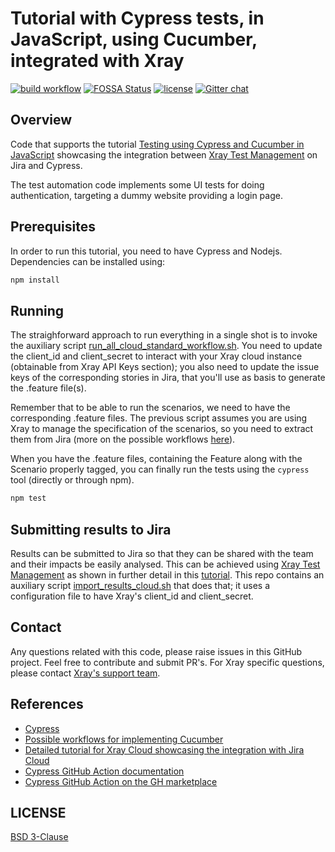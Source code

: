 # Tutorial with Cypress tests, in JavaScript, using Cucumber, integrated with Xray

[![build workflow](https://github.com/Xray-App/tutorial-js-cypress-cucumber/actions/workflows/main.yml/badge.svg)](https://github.com/Xray-App/tutorial-python-behave/actions/workflows/main.yml)
[![FOSSA Status](https://app.fossa.com/api/projects/git%2Bgithub.com%2FXray-App%2Ftutorial-js-cypress-cucumber.svg?type=shield)](https://app.fossa.com/projects/git%2Bgithub.com%2FXray-App%2Ftutorial-js-cypress-cucumber?ref=badge_shield)
[![license](https://img.shields.io/badge/License-BSD%203--Clause-green.svg)](https://opensource.org/licenses/BSD-3-Clause)
[![Gitter chat](https://badges.gitter.im/gitterHQ/gitter.png)](https://gitter.im/Xray-App/community)

## Overview

Code that supports the tutorial [Testing using Cypress and Cucumber in JavaScript](https://docs.getxray.app/display/XRAYCLOUD/Testing+using+Cypress+and+Cucumber+in+JavaScript) showcasing the integration between [Xray Test Management](https://www.getxray.app/) on Jira and Cypress.

The test automation code implements some UI tests for doing authentication, targeting a dummy website providing a login page.

## Prerequisites

In order to run this tutorial, you need to have  Cypress and Nodejs.
Dependencies can be installed using:

```bash
npm install
```

## Running

The straighforward approach to run everything in a single shot is to invoke the auxiliary script [run_all_cloud_standard_workflow.sh](run_all_cloud_standard_workflow.sh).
You need to update the client_id and client_secret to interact with your Xray cloud instance (obtainable from Xray API Keys section); you also need to update the issue keys of the corresponding stories in Jira, that you'll use as basis to generate the .feature file(s).

Remember that to be able to run the scenarios, we need to have the corresponding .feature files. The previous script assumes you are using Xray to manage the specification of the scenarios, so you need to extract them from Jira (more on the possible workflows [here](https://docs.getxray.app/pages/viewpage.action?pageId=31622264)).

When you have the .feature files, containing the Feature along with the Scenario properly tagged, you can finally run the tests using the `cypress` tool (directly or through npm).

```bash
npm test
```


## Submitting results to Jira

Results can be submitted to Jira so that they can be shared with the team and their impacts be easily analysed.
This can be achieved using [Xray Test Management](https://www.getxray.app/) as shown in further detail in this [tutorial](https://docs.getxray.app/pages/viewpage.action?pageId=76982913).
This repo contains an auxiliary script [import_results_cloud.sh](import_results_cloud.sh) that does that; it uses a configuration file to have Xray's client_id and client_secret.


## Contact

Any questions related with this code, please raise issues in this GitHub project. Feel free to contribute and submit PR's.
For Xray specific questions, please contact [Xray's support team](https://jira.xpand-it.com/servicedesk/customer/portal/2).

## References

- [Cypress](https://www.cypress.io/)
- [Possible workflows for implementing Cucumber](https://docs.getxray.app/pages/viewpage.action?pageId=31622264)
- [Detailed tutorial for Xray Cloud showcasing the integration with Jira Cloud](https://docs.getxray.app/display/XRAYCLOUD/Testing+using+Cypress+and+Cucumber+in+JavaScript)
- [Cypress GitHub Action documentation](https://docs.cypress.io/guides/continuous-integration/github-actions)
- [Cypress GitHub Action on the GH marketplace](https://github.com/marketplace/actions/cypress-io )


## LICENSE

[BSD 3-Clause](LICENSE)

